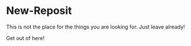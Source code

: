 # New-Reposit

This is not the place for the things you are looking for. Just leave already!
 
 Get out of here!